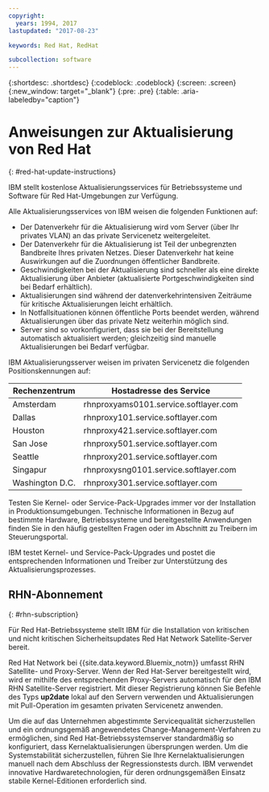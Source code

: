 ```yaml
---
copyright:
  years: 1994, 2017
lastupdated: "2017-08-23"

keywords: Red Hat, RedHat

subcollection: software
---
```


{:shortdesc: .shortdesc}
{:codeblock: .codeblock}
{:screen: .screen}
{:new_window: target="_blank"}
{:pre: .pre}
{:table: .aria-labeledby="caption"}

# Anweisungen zur Aktualisierung von Red Hat
{: #red-hat-update-instructions}

IBM stellt kostenlose Aktualisierungsservices für Betriebssysteme und Software für Red Hat-Umgebungen zur Verfügung.

Alle Aktualisierungsservices von IBM weisen die folgenden Funktionen auf:
* Der Datenverkehr für die Aktualisierung wird vom Server (über Ihr privates VLAN) an das private Servicenetz weitergeleitet.
* Der Datenverkehr für die Aktualisierung ist Teil der unbegrenzten Bandbreite Ihres privaten Netzes. Dieser Datenverkehr hat keine Auswirkungen auf die Zuordnungen öffentlicher Bandbreite.
* Geschwindigkeiten bei der Aktualisierung sind schneller als eine direkte Aktualisierung über Anbieter (aktualisierte Portgeschwindigkeiten sind bei Bedarf erhältlich).
* Aktualisierungen sind während der datenverkehrintensiven Zeiträume für kritische Aktualisierungen leicht erhältlich.
* In Notfallsituationen können öffentliche Ports beendet werden, während Aktualisierungen über das private Netz weiterhin möglich sind.
* Server sind so vorkonfiguriert, dass sie bei der Bereitstellung automatisch aktualisiert werden; gleichzeitig sind manuelle Aktualisierungen bei Bedarf verfügbar.

IBM Aktualisierungsserver weisen im privaten Servicenetz die folgenden Positionskennungen auf:

|Rechenzentrum|Hostadresse des Service|
|---|---|
|Amsterdam|rhnproxyams0101.service.softlayer.com|
|Dallas|rhnproxy101.service.softlayer.com|
|Houston|rhnproxy421.service.softlayer.com|
|San Jose|rhnproxy501.service.softlayer.com|
|Seattle|rhnproxy201.service.softlayer.com|
|Singapur|rhnproxysng0101.service.softlayer.com|
|Washington D.C.|rhnproxy301.service.softlayer.com|

Testen Sie Kernel- oder Service-Pack-Upgrades immer vor der Installation in Produktionsumgebungen. Technische Informationen in Bezug auf bestimmte Hardware, Betriebssysteme und bereitgestellte Anwendungen finden Sie in den häufig gestellten Fragen oder im Abschnitt zu Treibern im Steuerungsportal.

IBM testet Kernel- und Service-Pack-Upgrades und postet die entsprechenden Informationen und Treiber zur Unterstützung des Aktualisierungsprozesses.

## RHN-Abonnement
{: #rhn-subscription}

Für Red Hat-Betriebssysteme stellt IBM für die Installation von kritischen und nicht kritischen Sicherheitsupdates Red Hat Network Satellite-Server bereit.

Red Hat Network bei {{site.data.keyword.Bluemix_notm}} umfasst RHN Satellite- und Proxy-Server. Wenn der Red Hat-Server bereitgestellt wird, wird er mithilfe des entsprechenden Proxy-Servers automatisch für den IBM RHN Satellite-Server registriert. Mit dieser Registrierung können Sie Befehle des Typs **up2date** lokal auf den Servern verwenden und Aktualisierungen mit Pull-Operation im gesamten privaten Servicenetz anwenden.

Um die auf das Unternehmen abgestimmte Servicequalität sicherzustellen und ein ordnungsgemäß angewendetes Change-Management-Verfahren zu ermöglichen, sind Red Hat-Betriebssystemserver standardmäßig so konfiguriert, dass Kernelaktualisierungen übersprungen werden. Um die Systemstabilität sicherzustellen, führen Sie Ihre Kernelaktualisierungen manuell nach dem Abschluss der Regressionstests durch. IBM verwendet innovative Hardwaretechnologien, für deren ordnungsgemäßen Einsatz stabile Kernel-Editionen erforderlich sind.
